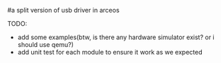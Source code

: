 #a split version of usb driver in arceos

TODO:

- add some examples(btw, is there any hardware simulator exist? or i should use qemu?)
- add unit test for each module to ensure it work as we expected
